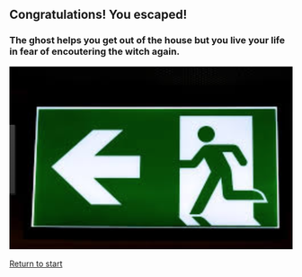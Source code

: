 
## Congratulations! You escaped!
### The ghost helps you get out of the house but you live your life in fear of encoutering the witch again.
![](../pictures/escape.png)  

[Return to start](../README.md)